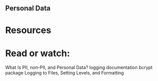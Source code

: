 ## Personal Data

# Resources

# Read or watch:

What Is PII, non-PII, and Personal Data?
logging documentation
bcrypt package
Logging to Files, Setting Levels, and Formatting
